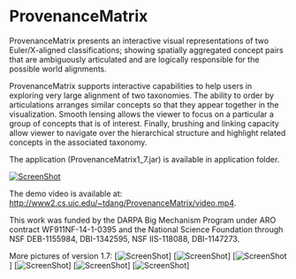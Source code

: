 # ProvenanceMatrix
ProvenanceMatrix presents an interactive visual representations of two Euler/X-aligned classifications; showing spatially aggregated concept pairs that are ambiguously articulated and are logically responsible for the possible world alignments. 

ProvenanceMatrix supports interactive capabilities to help users in exploring very large alignment of two taxonomies. The ability to order by articulations arranges similar concepts so that they appear together in the visualization. Smooth lensing allows the viewer to focus on a particular a group of concepts that is of interest. Finally, brushing and linking capacity allow viewer to navigate over the hierarchical structure and highlight related concepts in the associated taxonomy.

The application (ProvenanceMatrix1_7.jar) is available in application folder.

[![ScreenShot](http://www.cs.uic.edu/~tdang/PathwayMatrix/ProvenanceMatrix.png)](http://www2.cs.uic.edu/~tdang/ProvenanceMatrix/video.mp4)

The demo video is available at: http://www2.cs.uic.edu/~tdang/ProvenanceMatrix/video.mp4.

This work was funded by the DARPA Big Mechanism Program under ARO contract WF911NF-14-1-0395 and the National Science Foundation through NSF DEB-1155984, DBI-1342595, NSF IIS-118088, DBI-1147273.

More pictures of version 1.7:
[![ScreenShot](http://www.cs.uic.edu/~tdang/ProvenanceMatrix/pic1.png)]
[![ScreenShot](http://www.cs.uic.edu/~tdang/ProvenanceMatrix/pic2.png)]
[![ScreenShot](http://www.cs.uic.edu/~tdang/ProvenanceMatrix/pic3.png)]
[![ScreenShot](http://www.cs.uic.edu/~tdang/ProvenanceMatrix/pic4.png)]
[![ScreenShot](http://www.cs.uic.edu/~tdang/ProvenanceMatrix/pic5.png)]
[![ScreenShot](http://www.cs.uic.edu/~tdang/ProvenanceMatrix/pic6.png)]
